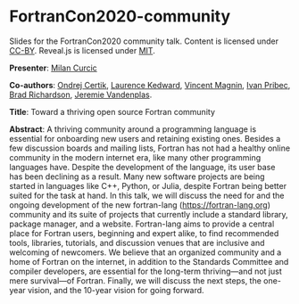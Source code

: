 # FortranCon2020-community

Slides for the FortranCon2020 community talk.
Content is licensed under [CC-BY](https://creativecommons.org/licenses/by/4.0/).
Reveal.js is licensed under [MIT](https://github.com/hakimel/reveal.js/blob/master/LICENSE).

**Presenter**: [Milan Curcic](https://github.com/milancurcic)

**Co-authors**:
[Ondrej Certik](https://github.com/certik),
[Laurence Kedward](https://github.com/lkedward),
[Vincent Magnin](https://github.com/vmagnin),
[Ivan Pribec](https://github.com/ivan-pi),
[Brad Richardson](https://github.com/everythingfunctional),
[Jeremie Vandenplas](https://github.com/jvdp1).

**Title**: Toward a thriving open source Fortran community

**Abstract**:
A thriving community around a programming language is essential for onboarding
new users and retaining existing ones.
Besides a few discussion boards and mailing lists, Fortran has not had a
healthy online community in the modern internet era, like many other
programming languages have.
Despite the development of the language, its user base has been
declining as a result.
Many new software projects are being started in languages like C++, Python,
or Julia, despite Fortran being better suited for the task at hand.
In this talk, we will discuss the need for and the ongoing development of the new
fortran-lang (https://fortran-lang.org) community and its suite of projects
that currently include a standard library, package manager, and a website.
Fortran-lang aims to provide a central place for Fortran users, beginning and
expert alike, to find recommended tools, libraries, tutorials, and
discussion venues that are inclusive and welcoming of newcomers.
We believe that an organized community and a home of Fortran on the internet,
in addition to the Standards Committee and compiler developers,
are essential for the long-term thriving—and not just mere survival—of Fortran.
Finally, we will discuss the next steps, the one-year vision, and the 10-year
vision for going forward.
